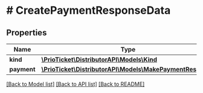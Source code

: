 # # CreatePaymentResponseData

## Properties

Name | Type | Description | Notes
------------ | ------------- | ------------- | -------------
**kind** | [**\PrioTicket\DistributorAPI\Models\Kind**](Kind.md) |  |
**payment** | [**\PrioTicket\DistributorAPI\Models\MakePaymentResponse**](MakePaymentResponse.md) |  |

[[Back to Model list]](../../README.md#models) [[Back to API list]](../../README.md#endpoints) [[Back to README]](../../README.md)
